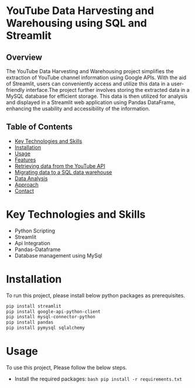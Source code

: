 # YouTube Data Harvesting and Warehousing using SQL and Streamlit
## Overview
The YouTube Data Harvesting and Warehousing project simplifies the extraction of YouTube channel information using Google APIs. With the aid of Streamlit, users can conveniently access and utilize this data in a user-friendly interface.The project further involves storing the extracted data in a MySQL database for efficient storage. This data is then utilized for analysis and displayed in a Streamlit web application using Pandas DataFrame, enhancing the usability and accessibility of the information.
## Table of Contents
- [Key Technologies and Skills](#key-technologies-and-skills)
- [Installation](#installation)
- [Usage](#usage)
- [Features](#features)
- [Retrieving data from the YouTube API](#retrieving-data-from-the-youtube-api)
- [Migrating data to a SQL data warehouse](#migrating-data-to-a-sql-data-warehouse)
- [Data Analysis](#data-analysis)
- [Approach](#approach)
- [Contact](#contact)
# Key Technologies and Skills
- Python Scripting
- Streamlit
- Api Integration
- Pandas-Dataframe
- Database management using MySql
# Installation
To run this project, please install below python packages as prerequisites.
```bash
pip install streamlit
pip install google-api-python-client
pip install mysql-connector-python
pip install pandas
pip install pymysql sqlalchemy
```
# Usage
To use this project, Please follow the below steps.
- Install the required packages: ```bash pip install -r requirements.txt ```


